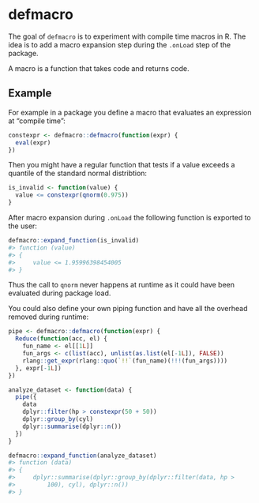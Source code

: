 
<!-- README.md is generated from README.Rmd. Please edit that file -->

# defmacro

<!-- badges: start -->

<!-- badges: end -->

The goal of `defmacro` is to experiment with compile time macros in R.
The idea is to add a macro expansion step during the `.onLoad` step of
the package.

A macro is a function that takes code and returns code.

## Example

For example in a package you define a macro that evaluates an expression
at “compile time”:

``` r
constexpr <- defmacro::defmacro(function(expr) {
  eval(expr)
})
```

Then you might have a regular function that tests if a value exceeds a
quantile of the standard normal distribtion:

``` r
is_invalid <- function(value) {
  value <= constexpr(qnorm(0.975))
}
```

After macro expansion during `.onLoad` the following function is
exported to the user:

``` r
defmacro::expand_function(is_invalid)
#> function (value) 
#> {
#>     value <= 1.95996398454005
#> }
```

Thus the call to `qnorm` never happens at runtime as it could have been
evaluated during package load.

You could also define your own piping function and have all the overhead
removed during runtime:

``` r
pipe <- defmacro::defmacro(function(expr) {
  Reduce(function(acc, el) {
    fun_name <- el[[1L]]
    fun_args <- c(list(acc), unlist(as.list(el[-1L]), FALSE))
    rlang::get_expr(rlang::quo(`!!`(fun_name)(!!!(fun_args))))
  }, expr[-1L])
})
```

``` r
analyze_dataset <- function(data) {
  pipe({
    data
    dplyr::filter(hp > constexpr(50 + 50))
    dplyr::group_by(cyl)
    dplyr::summarise(dplyr::n())
  })
}
```

``` r
defmacro::expand_function(analyze_dataset)
#> function (data) 
#> {
#>     dplyr::summarise(dplyr::group_by(dplyr::filter(data, hp > 
#>         100), cyl), dplyr::n())
#> }
```
